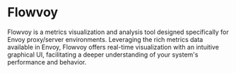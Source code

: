 # Flowvoy

Flowvoy is a metrics visualization and analysis tool designed specifically for Envoy proxy/server environments. Leveraging the rich metrics data available in Envoy, Flowvoy offers real-time visualization with an intuitive graphical UI, facilitating a deeper understanding of your system's performance and behavior.